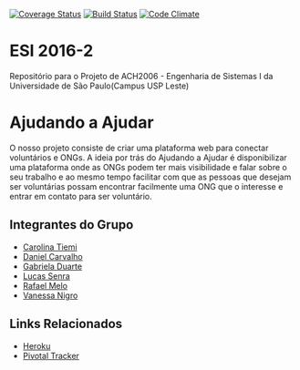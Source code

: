[![Coverage Status](https://coveralls.io/repos/github/rafamelo12/esi2016-2/badge.svg?branch=master)](https://coveralls.io/github/rafamelo12/esi2016-2?branch=master)
[![Build Status](https://travis-ci.org/rafamelo12/esi2016-2.svg?branch=master)](https://travis-ci.org/rafamelo12/esi2016-2)
[![Code Climate](https://codeclimate.com/github/rafamelo12/esi2016-2/badges/gpa.svg)](https://codeclimate.com/github/rafamelo12/esi2016-2)
# ESI 2016-2
Repositório para o Projeto de ACH2006 - Engenharia de Sistemas I da Universidade de São Paulo(Campus USP Leste)
# Ajudando a Ajudar
O nosso projeto consiste de criar uma plataforma web para conectar voluntários e ONGs. A ideia por trás do Ajudando a Ajudar é disponibilizar uma plataforma onde as ONGs podem ter mais visibilidade e falar sobre o seu trabalho e ao mesmo tempo facilitar com que as pessoas que desejam ser voluntárias possam encontrar facilmente uma ONG que o interesse e entrar em contato para ser voluntário.
## Integrantes do Grupo
* [Carolina Tiemi](http://www.github.com/tiemiarashiro)
* [Daniel Carvalho](http://www.github.com/dHubCarvalho)
* [Gabriela Duarte](http://www.github.com/Gabi-94)
* [Lucas Senra](http://www.github.com/lucasenra)
* [Rafael Melo](http://www.github.com/rafamelo12)
* [Vanessa Nigro](http://www.github.com/vparo)

## Links Relacionados
* [Heroku](https://ajudandoaajudar.herokuapp.com)
* [Pivotal Tracker](https://www.pivotaltracker.com/n/projects/1862727)
